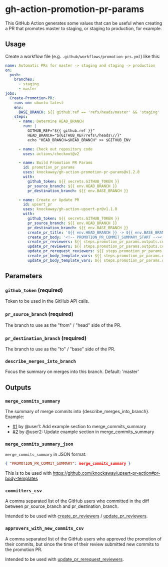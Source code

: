 # gh-action-promotion-pr-params

This GitHub Action generates some values that can be useful when creating a PR that promotes master
to staging, or staging to production, for example.

## Usage

Create a workflow file (e.g. `.github/workflows/promotion-prs.yml`) like this:

```yaml
name: Automatic PRs for master -> staging and staging -> production
on:
  push:
    branches:
      - staging
      - master
jobs:
  Create-Promotion-PR:
    runs-on: ubuntu-latest
    env:
      BASE_BRANCH: ${{ github.ref == 'refs/heads/master' && 'staging' || github.ref == 'refs/heads/staging' && 'production' || 'master' }}
    steps:
      - name: Determine HEAD_BRANCH
        run: |
          GITHUB_REF="${{ github.ref }}"
          HEAD_BRANCH="${GITHUB_REF/refs\/heads\//}"
          echo "HEAD_BRANCH=$HEAD_BRANCH" >> $GITHUB_ENV

      - name: Check out repository code
        uses: actions/checkout@v2

      - name: Build Promotion PR Params
        id: promotion_pr_params
        uses: knockaway/gh-action-promotion-pr-params@v1.2.0
        with:
          github_token: ${{ secrets.GITHUB_TOKEN }}
          pr_source_branch: ${{ env.HEAD_BRANCH }}
          pr_destination_branch: ${{ env.BASE_BRANCH }}

      - name: Create or Update PR
        id: upsert_pr
        uses: knockaway/gh-action-upsert-pr@v1.1.0
        with:
          github_token: ${{ secrets.GITHUB_TOKEN }}
          pr_source_branch: ${{ env.HEAD_BRANCH }}
          pr_destination_branch: ${{ env.BASE_BRANCH }}
          create_pr_title: '${{ env.HEAD_BRANCH }} -> ${{ env.BASE_BRANCH }}'
          create_pr_body: '<!-- PROMOTION_PR_COMMIT_SUMMARY_START --><!-- PROMOTION_PR_COMMIT_SUMMARY_END -->'
          create_pr_reviewers: ${{ steps.promotion_pr_params.outputs.committers_csv }}
          update_pr_reviewers: ${{ steps.promotion_pr_params.outputs.committers_csv }}
          update_pr_rerequest_reviewers: ${{ steps.promotion_pr_params.outputs.approvers_with_new_commits_csv }}
          create_pr_body_template_vars: ${{ steps.promotion_pr_params.outputs.merge_commits_summary_json }}
          update_pr_body_template_vars: ${{ steps.promotion_pr_params.outputs.merge_commits_summary_json }}
```

## Parameters

### `github_token` (required)

Token to be used in the GitHub API calls.

### `pr_source_branch` (required)

The branch to use as the "from" / "head" side of the PR.

### `pr_destination_branch` (required)

The branch to use as the "to" / "base" side of the PR.

### `describe_merges_into_branch`

Focus the summary on merges into this branch. Default: 'master'

## Outputs

### `merge_commits_summary`

The summary of merge commits into {describe_merges_into_branch}. Example:

 - [#1](https://github.com/knockaway/gh-action-promotion-pr-params/pull/1) by @user1: Add example section to merge_commits_summary
 - [#2](https://github.com/knockaway/gh-action-promotion-pr-params/pull/2) by @user2: Update example section in merge_commits_summary

### `merge_commits_summary_json`

`merge_commits_summary` in JSON format: 

```json
{ "PROMOTION_PR_COMMIT_SUMMARY": merge_commits_summary } 
```

This is to be used with https://github.com/knockaway/upsert-pr-action#pr-body-templates

### `committers_csv`

A comma separated list of the GitHub users who committed in the diff between 
pr_source_branch and pr_destination_branch.

Intended to be used with [create_pr_reviewers](https://github.com/knockaway/upsert-pr-action#create_pr_reviewers)
/ [update_pr_reviewers](https://github.com/knockaway/upsert-pr-action#update_pr_reviewers).

### `approvers_with_new_commits_csv`

A comma separated list of the GitHub users who approved the promotion of their commits, but
since the time of their review submitted new commits to the promotion PR.

Intended to be used with [update_pr_rerequest_reviewers](
https://github.com/knockaway/gh-action-upsert-pr#update_pr_rerequest_reviewers).
